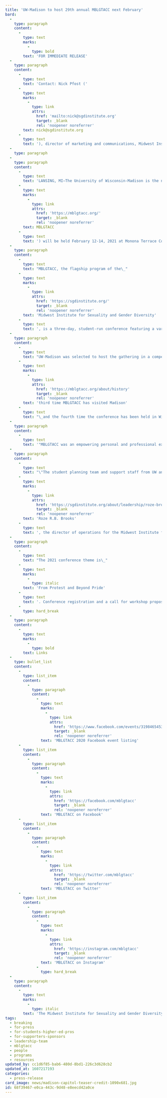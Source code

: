 ```yaml
---
title: 'UW-Madison to host 29th annual MBLGTACC next February'
bard:
  -
    type: paragraph
    content:
      -
        type: text
        marks:
          -
            type: bold
        text: 'FOR IMMEDIATE RELEASE'
  -
    type: paragraph
    content:
      -
        type: text
        text: 'Contact: Nick Pfost ('
      -
        type: text
        marks:
          -
            type: link
            attrs:
              href: 'mailto:nick@sgdinstitute.org'
              target: _blank
              rel: 'noopener noreferrer'
        text: nick@sgdinstitute.org
      -
        type: text
        text: '), director of marketing and communications, Midwest Institute for Sexuality and Gender Diversity'
  -
    type: paragraph
  -
    type: paragraph
    content:
      -
        type: text
        text: 'LANSING, MI—The University of Wisconsin-Madison is the next host of America''s largest and oldest continuously-held conference for queer and trans+ college students. The 29th annual Midwest Bisexual Lesbian Gay Transgender Asexual College Conference ('
      -
        type: text
        marks:
          -
            type: link
            attrs:
              href: 'https://mblgtacc.org/'
              target: _blank
              rel: 'noopener noreferrer'
        text: MBLGTACC
      -
        type: text
        text: ') will be held February 12-14, 2021 at Monona Terrace Community and Convention Center.'
  -
    type: paragraph
    content:
      -
        type: text
        text: "MBLGTACC, the flagship program of the\_"
      -
        type: text
        marks:
          -
            type: link
            attrs:
              href: 'https://sgdinstitute.org/'
              target: _blank
              rel: 'noopener noreferrer'
        text: 'Midwest Institute for Sexuality and Gender Diversity'
      -
        type: text
        text: ', is a three-day, student-run conference featuring a variety of keynote speakers, workshops, identity forums, and entertainment. The conference aims to connect, educate, and empower students from across the region and nation.'
  -
    type: paragraph
    content:
      -
        type: text
        text: "UW-Madison was selected to host the gathering in a competitive bid process; and, for the past year, the student leaders from UW and Edgewood College have been diligently moving through early planning stages. This will be the\_"
      -
        type: text
        marks:
          -
            type: link
            attrs:
              href: 'https://mblgtacc.org/about/history'
              target: _blank
              rel: 'noopener noreferrer'
        text: 'third time MBLGTACC has visited Madison'
      -
        type: text
        text: "\_and the fourth time the conference has been held in Wisconsin."
  -
    type: paragraph
    content:
      -
        type: text
        text: '"MBLGTACC was an empowering personal and professional experience for me," says UW-Madison student Adrian Lampron. "It was really fun to connect with other student leaders and learn from experts in living as a queer person. I’m so thrilled we’ll get to continue that experience for attendees next year when the conference is hosted here in Madison."'
  -
    type: paragraph
    content:
      -
        type: text
        text: "\"The student planning team and support staff from UW and Edgewood are ready to take big ideas and turn them into action,\" says\_"
      -
        type: text
        marks:
          -
            type: link
            attrs:
              href: 'https://sgdinstitute.org/about/leadership/roze-brooks'
              target: _blank
              rel: 'noopener noreferrer'
        text: 'Roze R.B. Brooks'
      -
        type: text
        text: ', the director of operations for the Midwest Institute for Sexuality and Gender Diversity. “We’re excited to collaborate with them on conceptualizing a space that will uplift and center the indisputably valuable role of protest and activism in our collective work.”'
  -
    type: paragraph
    content:
      -
        type: text
        text: "The 2021 conference theme is\_"
      -
        type: text
        marks:
          -
            type: italic
        text: 'From Protest and Beyond Pride'
      -
        type: text
        text: '. Conference registration and a call for workshop proposals are tentatively scheduled to launch in summer/fall 2020, with announcements of speakers and entertainers to follow.'
      -
        type: hard_break
  -
    type: paragraph
    content:
      -
        type: text
        marks:
          -
            type: bold
        text: Links
  -
    type: bullet_list
    content:
      -
        type: list_item
        content:
          -
            type: paragraph
            content:
              -
                type: text
                marks:
                  -
                    type: link
                    attrs:
                      href: 'https://www.facebook.com/events/3198465453514257/'
                      target: _blank
                      rel: 'noopener noreferrer'
                text: 'MBLGTACC 2020 Facebook event listing'
      -
        type: list_item
        content:
          -
            type: paragraph
            content:
              -
                type: text
                marks:
                  -
                    type: link
                    attrs:
                      href: 'https://facebook.com/mblgtacc'
                      target: _blank
                      rel: 'noopener noreferrer'
                text: 'MBLGTACC on Facebook'
      -
        type: list_item
        content:
          -
            type: paragraph
            content:
              -
                type: text
                marks:
                  -
                    type: link
                    attrs:
                      href: 'https://twitter.com/mblgtacc'
                      target: _blank
                      rel: 'noopener noreferrer'
                text: 'MBLGTACC on Twitter'
      -
        type: list_item
        content:
          -
            type: paragraph
            content:
              -
                type: text
                marks:
                  -
                    type: link
                    attrs:
                      href: 'https://instagram.com/mblgtacc'
                      target: _blank
                      rel: 'noopener noreferrer'
                text: 'MBLGTACC on Instagram'
              -
                type: hard_break
  -
    type: paragraph
    content:
      -
        type: text
        marks:
          -
            type: italic
        text: 'The Midwest Institute for Sexuality and Gender Diversity empowers students of diverse sexualities and genders to inspire sustainable change; leads higher education colleagues in relevant and inclusive practices; and advances knowledge of sexuality and gender through advocacy and expansive programming.'
tags:
  - breaking
  - for-press
  - for-students-higher-ed-pros
  - for-supporters-sponsors
  - leadership-team
  - mblgtacc
  - people
  - programs
  - resources
updated_by: cc1d6f85-bab6-480d-8bd1-226c3d628cb2
updated_at: 1607217193
categories:
  - press-release
card_image: news/madison-capitol-teaser-credit-1090x681.jpg
id: 68f39467-e0ca-443c-9d48-e8eecd42a0ce
---
```

